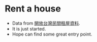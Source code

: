 # Rent a house
* Data from [開放台灣民間租屋資料](https://rentalhouse.g0v.ddio.io/download).
* It is just started.
* Hope can find some great entry point.